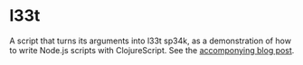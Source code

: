 # l33t

A script that turns its arguments into l33t sp34k, as a demonstration of how to
write Node.js scripts with ClojureScript. See the [accomponying blog post](https://lambdaisland.com/blog/02-05-2017-nodejs-scripts-clojurescript).
